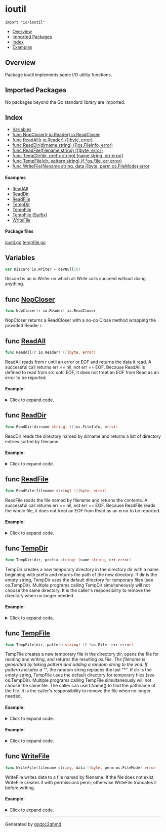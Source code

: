 # ioutil
`import "io/ioutil"`

* [Overview](#pkg-overview)
* [Imported Packages](#pkg-imports)
* [Index](#pkg-index)
* [Examples](#pkg-examples)

## <a name="pkg-overview">Overview</a>
Package ioutil implements some I/O utility functions.

## <a name="pkg-imports">Imported Packages</a>

No packages beyond the Go standard library are imported.

## <a name="pkg-index">Index</a>
* [Variables](#pkg-variables)
* [func NopCloser(r io.Reader) io.ReadCloser](#NopCloser)
* [func ReadAll(r io.Reader) ([]byte, error)](#ReadAll)
* [func ReadDir(dirname string) ([]os.FileInfo, error)](#ReadDir)
* [func ReadFile(filename string) ([]byte, error)](#ReadFile)
* [func TempDir(dir, prefix string) (name string, err error)](#TempDir)
* [func TempFile(dir, pattern string) (f \*os.File, err error)](#TempFile)
* [func WriteFile(filename string, data []byte, perm os.FileMode) error](#WriteFile)

#### <a name="pkg-examples">Examples</a>
* [ReadAll](#example_ReadAll)
* [ReadDir](#example_ReadDir)
* [ReadFile](#example_ReadFile)
* [TempDir](#example_TempDir)
* [TempFile](#example_TempFile)
* [TempFile (Suffix)](#example_TempFile_suffix)
* [WriteFile](#example_WriteFile)

#### <a name="pkg-files">Package files</a>
[ioutil.go](./ioutil.go) [tempfile.go](./tempfile.go) 

## <a name="pkg-variables">Variables</a>
``` go
var Discard io.Writer = devNull(0)
```
Discard is an io.Writer on which all Write calls succeed
without doing anything.

## <a name="NopCloser">func</a> [NopCloser](./ioutil.go#L118)
``` go
func NopCloser(r io.Reader) io.ReadCloser
```
NopCloser returns a ReadCloser with a no-op Close method wrapping
the provided Reader r.

## <a name="ReadAll">func</a> [ReadAll](./ioutil.go#L44)
``` go
func ReadAll(r io.Reader) ([]byte, error)
```
ReadAll reads from r until an error or EOF and returns the data it read.
A successful call returns err == nil, not err == EOF. Because ReadAll is
defined to read from src until EOF, it does not treat an EOF from Read
as an error to be reported.

#### Example:

<details>
<summary>Click to expand code.</summary>

```go
r := strings.NewReader("Go is a general-purpose language designed with systems programming in mind.")
	
	b, err := ioutil.ReadAll(r)
	if err != nil {
	    log.Fatal(err)
	}
	
	fmt.Printf("%s", b)
	
	// Output:
	// Go is a general-purpose language designed with systems programming in mind.
```

</details>

## <a name="ReadDir">func</a> [ReadDir](./ioutil.go#L96)
``` go
func ReadDir(dirname string) ([]os.FileInfo, error)
```
ReadDir reads the directory named by dirname and returns
a list of directory entries sorted by filename.

#### Example:

<details>
<summary>Click to expand code.</summary>

```go
files, err := ioutil.ReadDir(".")
	if err != nil {
	    log.Fatal(err)
	}
	
	for _, file := range files {
	    fmt.Println(file.Name())
	}
```

</details>

## <a name="ReadFile">func</a> [ReadFile](./ioutil.go#L52)
``` go
func ReadFile(filename string) ([]byte, error)
```
ReadFile reads the file named by filename and returns the contents.
A successful call returns err == nil, not err == EOF. Because ReadFile
reads the whole file, it does not treat an EOF from Read as an error
to be reported.

#### Example:

<details>
<summary>Click to expand code.</summary>

```go
content, err := ioutil.ReadFile("testdata/hello")
	if err != nil {
	    log.Fatal(err)
	}
	
	fmt.Printf("File contents: %s", content)
	
	// Output:
	// File contents: Hello, Gophers!
```

</details>

## <a name="TempDir">func</a> [TempDir](./tempfile.go#L86)
``` go
func TempDir(dir, prefix string) (name string, err error)
```
TempDir creates a new temporary directory in the directory dir
with a name beginning with prefix and returns the path of the
new directory. If dir is the empty string, TempDir uses the
default directory for temporary files (see os.TempDir).
Multiple programs calling TempDir simultaneously
will not choose the same directory. It is the caller's responsibility
to remove the directory when no longer needed.

#### Example:

<details>
<summary>Click to expand code.</summary>

```go
content := []byte("temporary file's content")
	dir, err := ioutil.TempDir("", "example")
	if err != nil {
	    log.Fatal(err)
	}
	
	defer os.RemoveAll(dir) // clean up
	
	tmpfn := filepath.Join(dir, "tmpfile")
	if err := ioutil.WriteFile(tmpfn, content, 0666); err != nil {
	    log.Fatal(err)
	}
```

</details>

## <a name="TempFile">func</a> [TempFile](./tempfile.go#L50)
``` go
func TempFile(dir, pattern string) (f *os.File, err error)
```
TempFile creates a new temporary file in the directory dir,
opens the file for reading and writing, and returns the resulting *os.File.
The filename is generated by taking pattern and adding a random
string to the end. If pattern includes a "*", the random string
replaces the last "*".
If dir is the empty string, TempFile uses the default directory
for temporary files (see os.TempDir).
Multiple programs calling TempFile simultaneously
will not choose the same file. The caller can use f.Name()
to find the pathname of the file. It is the caller's responsibility
to remove the file when no longer needed.

#### Example:

<details>
<summary>Click to expand code.</summary>

```go
content := []byte("temporary file's content")
	tmpfile, err := ioutil.TempFile("", "example")
	if err != nil {
	    log.Fatal(err)
	}
	
	defer os.Remove(tmpfile.Name()) // clean up
	
	if _, err := tmpfile.Write(content); err != nil {
	    log.Fatal(err)
	}
	if err := tmpfile.Close(); err != nil {
	    log.Fatal(err)
	}
```

</details>

#### Example:

<details>
<summary>Click to expand code.</summary>

```go
content := []byte("temporary file's content")
	tmpfile, err := ioutil.TempFile("", "example.*.txt")
	if err != nil {
	    log.Fatal(err)
	}
	
	defer os.Remove(tmpfile.Name()) // clean up
	
	if _, err := tmpfile.Write(content); err != nil {
	    tmpfile.Close()
	    log.Fatal(err)
	}
	if err := tmpfile.Close(); err != nil {
	    log.Fatal(err)
	}
```

</details>

## <a name="WriteFile">func</a> [WriteFile](./ioutil.go#L79)
``` go
func WriteFile(filename string, data []byte, perm os.FileMode) error
```
WriteFile writes data to a file named by filename.
If the file does not exist, WriteFile creates it with permissions perm;
otherwise WriteFile truncates it before writing.

#### Example:

<details>
<summary>Click to expand code.</summary>

```go
message := []byte("Hello, Gophers!")
	err := ioutil.WriteFile("testdata/hello", message, 0644)
	if err != nil {
	    log.Fatal(err)
	}
```

</details>

- - -
Generated by [godoc2ghmd](https://github.com/GandalfUK/godoc2ghmd)